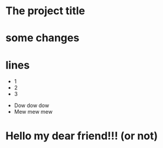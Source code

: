 # The project title
# some changes
# lines
* 1
* 2
* 3


- Dow dow dow
- Mew mew mew


# Hello my dear friend!!! (or not)
